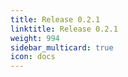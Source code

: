 ```yaml
---
title: Release 0.2.1
linktitle: Release 0.2.1
weight: 994
sidebar_multicard: true
icon: docs
---
```

